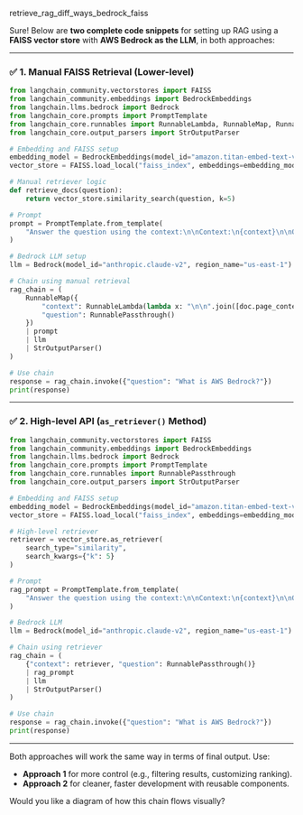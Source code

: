retrieve_rag_diff_ways_bedrock_faiss

Sure! Below are **two complete code snippets** for setting up RAG using a **FAISS vector store** with **AWS Bedrock as the LLM**, in both approaches:

---

### ✅ **1. Manual FAISS Retrieval (Lower-level)**

```python
from langchain_community.vectorstores import FAISS
from langchain_community.embeddings import BedrockEmbeddings
from langchain.llms.bedrock import Bedrock
from langchain_core.prompts import PromptTemplate
from langchain_core.runnables import RunnableLambda, RunnableMap, RunnablePassthrough
from langchain_core.output_parsers import StrOutputParser

# Embedding and FAISS setup
embedding_model = BedrockEmbeddings(model_id="amazon.titan-embed-text-v1")  # Or use another embedding
vector_store = FAISS.load_local("faiss_index", embeddings=embedding_model)

# Manual retriever logic
def retrieve_docs(question):
    return vector_store.similarity_search(question, k=5)

# Prompt
prompt = PromptTemplate.from_template(
    "Answer the question using the context:\n\nContext:\n{context}\n\nQuestion: {question}"
)

# Bedrock LLM setup
llm = Bedrock(model_id="anthropic.claude-v2", region_name="us-east-1")

# Chain using manual retrieval
rag_chain = (
    RunnableMap({
        "context": RunnableLambda(lambda x: "\n\n".join([doc.page_content for doc in retrieve_docs(x["question"])])),
        "question": RunnablePassthrough()
    })
    | prompt
    | llm
    | StrOutputParser()
)

# Use chain
response = rag_chain.invoke({"question": "What is AWS Bedrock?"})
print(response)
```

---

### ✅ **2. High-level API (`as_retriever()` Method)**

```python
from langchain_community.vectorstores import FAISS
from langchain_community.embeddings import BedrockEmbeddings
from langchain.llms.bedrock import Bedrock
from langchain_core.prompts import PromptTemplate
from langchain_core.runnables import RunnablePassthrough
from langchain_core.output_parsers import StrOutputParser

# Embedding and FAISS setup
embedding_model = BedrockEmbeddings(model_id="amazon.titan-embed-text-v1")
vector_store = FAISS.load_local("faiss_index", embeddings=embedding_model)

# High-level retriever
retriever = vector_store.as_retriever(
    search_type="similarity",
    search_kwargs={"k": 5}
)

# Prompt
rag_prompt = PromptTemplate.from_template(
    "Answer the question using the context:\n\nContext:\n{context}\n\nQuestion: {question}"
)

# Bedrock LLM
llm = Bedrock(model_id="anthropic.claude-v2", region_name="us-east-1")

# Chain using retriever
rag_chain = (
    {"context": retriever, "question": RunnablePassthrough()}
    | rag_prompt
    | llm
    | StrOutputParser()
)

# Use chain
response = rag_chain.invoke({"question": "What is AWS Bedrock?"})
print(response)
```

---

Both approaches will work the same way in terms of final output. Use:

* **Approach 1** for more control (e.g., filtering results, customizing ranking).
* **Approach 2** for cleaner, faster development with reusable components.

Would you like a diagram of how this chain flows visually?
